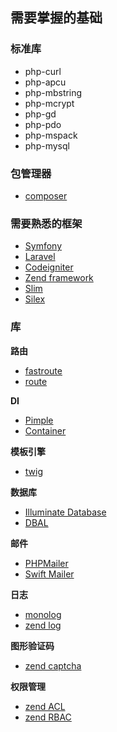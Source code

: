 ## 需要掌握的基础

### 标准库

* php-curl
* php-apcu
* php-mbstring
* php-mcrypt
* php-gd
* php-pdo
* php-mspack
* php-mysql


### 包管理器

 * [composer](https://getcomposer.org/)

### 需要熟悉的框架

 * [Symfony](https://symfony.com/)
 * [Laravel](https://www.laravel.com)
 * [Codeigniter](http://www.codeigniter.com/)
 * [Zend framework](https://framework.zend.com/)
 * [Slim](www.slimframework.com)
 * [Silex](http://silex.sensiolabs.org/)

### 库

**路由**

  * [fastroute](https://github.com/nikic/FastRoute)
  * [route](http://route.thephpleague.com/)

**DI**

  * [Pimple](https://github.com/silexphp/Pimple)
  * [Container](http://container.thephpleague.com/)

**模板引擎**

  * [twig](https://github.com/twigphp/Twig)

**数据库**

  * [Illuminate Database](https://github.com/illuminate/database)
  * [DBAL](https://github.com/doctrine/dbal)

**邮件**

  * [PHPMailer](https://github.com/PHPMailer/PHPMailer)
  * [Swift Mailer](https://github.com/swiftmailer/swiftmailer)

**日志**

  * [monolog](https://github.com/Seldaek/monolog)
  * [zend log](https://github.com/zendframework/zend-log)

**图形验证码**

  * [zend captcha](https://github.com/zendframework/zend-captcha)

**权限管理**

  * [zend ACL](https://github.com/zendframework/zend-permissions-acl)
  * [zend RBAC](https://github.com/zendframework/zend-permissions-rbac)
